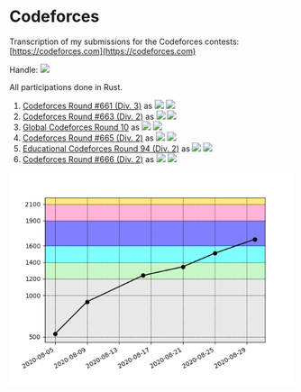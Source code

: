# Codeforces

Transcription of my submissions for the Codeforces contests: [https://codeforces.com](https://codeforces.com)

Handle: [![](https://img.shields.io/badge/Expert-Zwgtwz-blue)](https://codeforces.com/profile/Zwgtwz)

All participations done in Rust.

1.  [Codeforces Round #661 (Div. 3)](https://codeforces.com/contest/1399) as ![](https://img.shields.io/badge/Unrated-Zwgtwz-white) ![](https://img.shields.io/badge/-%2B535-green)
2.  [Codeforces Round #663 (Div. 2)](https://codeforces.com/contest/1391) as ![](https://img.shields.io/badge/Newbie-Zwgtwz-lightgrey) ![](https://img.shields.io/badge/-%2B388-green)
3.  [Global Codeforces Round 10](https://codeforces.com/contest/1392) as ![](https://img.shields.io/badge/Newbie-Zwgtwz-lightgrey) ![](https://img.shields.io/badge/-%2B317-green)
4.  [Codeforces Round #665 (Div. 2)](https://codeforces.com/contest/1401) as ![](https://img.shields.io/badge/Pupil-Zwgtwz-lightgreen) ![](https://img.shields.io/badge/-%2B105-green)
5.  [Educational Codeforces Round 94 (Div. 2)](https://codeforces.com/contest/1400) as ![](https://img.shields.io/badge/Pupil-Zwgtwz-lightgreen) ![](https://img.shields.io/badge/-%2B164-green)
6.  [Codeforces Round #666 (Div. 2)](https://codeforces.com/contest/1397) as ![](https://img.shields.io/badge/Specialist-Zwgtwz-cyan) ![](https://img.shields.io/badge/-%2B168-green)

![](.graph.png)
